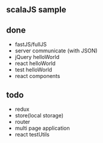 ## scalaJS sample


## done
- fastJS/fullJS
- server communicate (with JSON)
- jQuery helloWorld
- react helloWorld
- test helloWorld
- react components

## todo

- redux
- store(local storage)
- router
- multi page application
- react testUtils
